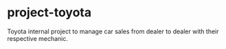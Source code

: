 # project-toyota
Toyota internal project to manage car sales from dealer to dealer with their respective mechanic.
